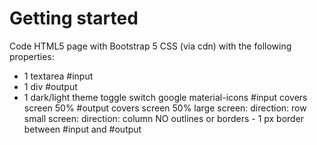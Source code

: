 # Getting started

Code HTML5 page with Bootstrap 5 CSS (via cdn) with the following properties:
- 1 textarea #input
- 1 div #output
- 1 dark/light theme toggle switch google material-icons
#input covers screen 50%
#output covers screen 50%
large screen: direction: row
small screen: direction: column
NO outlines or borders - 1 px border between #input and #output

